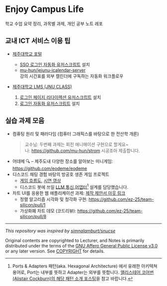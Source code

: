 # Enjoy Campus Life

학교 수업 요약 정리, 과목별 과제, 개인 공부 노트 레포

## 교내 ICT 서비스 이용 팁

- [제주대학교 포털](https://portal.jejunu.ac.kr)

  - [SSO 로그인 자동화 유저스크립트](https://github.com/mu-hun/jejunu-sw/raw/refs/heads/master/portal.user.js) 설치
  - [mu-hun/jejunu-icalendar-server](https://github.com/mu-hun/jejunu-icalendar-server/)<br/>
    강의 시간표를 외부 캘린더에 구독하는 자동화 워크플로우

- [제주대학교 LMS (JNU CLASS)](https://jnuclass.jejunu.ac.kr)

  1. [로그인 페이지 리다이렉션 유저스크립트](https://github.com/mu-hun/jejunu-sw/raw/refs/heads/master/jnuclass-redirect-to-login.user.js) 설치
  2. [로그인 자동화 유저스크립트](https://github.com/mu-hun/jejunu-sw/raw/refs/heads/master/jnuclass-auto-login.user.js) 설치

## 실습 과제 모음

- 컴퓨팅 원리 및 패러다임 (컴퓨터 그래픽스를 바탕으로 한 전산학 개론)
  > 교수님: 두번째 과제는 회전 애니매이션 구현으로 할게요~<br/>
  > 나: https://github.com/mu-hun/strom 시공조아 제출합니다.
- 어데메 🔍 – 제주도내 다양한 장소를 알아보는 미니게임: https://github.com/eodeme/eodeme
- 디스코드 채팅 경험 바탕의 방공호 생존 게임 프로젝트
  - [게임 흐름도](https://gist.github.com/mu-hun/aaa84e2f1eef326062d542f8731940fb#file-flow-mmd), [시연 영상](https://gist.github.com/user-attachments/assets/0cd141f2-0b01-4b48-89df-9cc1ed79394b)
  - 디스코드 봇에 쓰일 [LLM 통신 어뎁터](https://gist.github.com/mu-hun/aaa84e2f1eef326062d542f8731940fb#file-agent_adapter-py)[^Adapter] 설계를 담당했습니다.
- 차트 UI를 응용한 웹 애플리케이션 과제: [제작 제안서 아웃 링크](https://speakerdeck.com/muhun/team-slicon)
  - 정렬 알고리즘 시각화 및 청각화 구현: https://github.com/ez-25/team-silicon/pull/1
  - 가상화폐 차트 데모 (코드리뷰): https://github.com/ez-25/team-silicon/pull/8

[^Adapter]: Ports & Adapters 패턴(aka. Hexagonal Architecture) 에서 유래한 아키텍쳐 용어로, Port는 내부를 뜻하고 Adapter는 외부를 뜻합니다. [앨리스테어 코어번(Alistair Cockburn)의 해당 패턴 소개 포스팅](https://web.archive.org/web/20140329201018/http://alistair.cockburn.us/Hexagonal+architecture)을 참고 바랍니다.

---

_This repository was inspired by [simnalamburt/snucse](https://github.com/simnalamburt/snucse)_

Original contents are copyrighted to Lecturer, and Notes is primarily distributed under the terms of the [GNU Affero General Public License v3.0](./LICENSE) or any later version. See [COPYRIGHT](./COPYRIGHT) for details.
